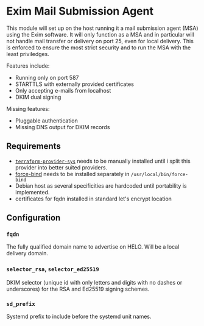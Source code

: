 Exim Mail Submission Agent
==========================

This module will set up on the host running it a mail submission agent (MSA)
using the Exim software.  It will only function as a MSA and in  particular
will  not handle mail transfer or delivery on port 25, even for local delivery.
This is enforced to ensure the most strict security and to run the MSA with the
least priviledges.

Features include:

- Running only on port 587
- STARTTLS with externally provided certificates
- Only accepting e-mails from localhost
- DKIM dual signing

Missing features:

- Pluggable authentication
- Missing DNS output for DKIM records

Requirements
------------

- [`terraform-provider-sys`](https://github.com/mildred/terraform-provider-sys)
  needs to be manually installed until i split this provider into better suited
  providers.
- [force-bind](https://github.com/mildred/force-bind-seccomp) needs to be
  installed separately in `/usr/local/bin/force-bind`
- Debian host as several specificities are hardcoded until portability is
  implemented.
- certificates for fqdn installed in standard let's encrypt location

Configuration
-------------

### `fqdn`

The fully qualified domain name to advertise on HELO. Will be a local delivery
domain.

### `selector_rsa`, `selector_ed25519`

DKIM selector (unique id with only letters and digits with no dashes or
underscores) for the RSA and Ed25519 signing schemes.

### `sd_prefix`

Systemd prefix to include before the systemd unit names.


